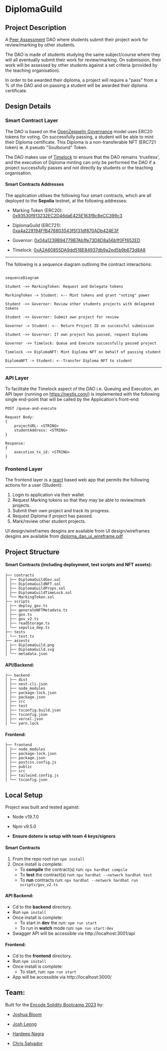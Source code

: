 # DiplomaGuild

  

## Project Description

A [Peer Assessment](https://en.wikipedia.org/wiki/Peer_assessment) DAO where students submit their project work for review/marking by other students.

The DAO is made of students studying the same subject/course where they will all eventually submit their work for review/marking. On submission, their work will be assessed by other students against a set criteria (provided by the teaching organisation).

In order to be awarded their diploma, a project will require a "pass" from a % of the DAO and on passing a student will be awarded their diploma certificate.

## Design Details

### Smart Contract Layer

The DAO is based on the [OpenZeppelin Governance](https://docs.openzeppelin.com/contracts/4.x/api/governance) model uses ERC20 tokens for voting. On successfully passing, a student will be able to mint their Diploma certificate. This Diploma is a non-transferable NFT (ERC721 token) ie. A pseudo "Soulbound" Token.

  

The DAO makes use of [Timelock](https://docs.openzeppelin.com/contracts/4.x/governance#timelock) to ensure that the DAO remains 'trustless', and the execution of Diploma minting can only be performed the DAO if a project successfully passes and not directly by students or the teaching organisation.

  

#### Smart Contracts Addresses

The application utilises the following four smart contracts, which are all deployed to the **Sepolia** testnet, at the following addresses:

- Marking Token (ERC20): [0x93530f913232EC2D46daE425E163fBc8eCC399c3](https://sepolia.etherscan.io/address/0x93530f913232EC2D46daE425E163fBc8eCC399c3)

- DiplomaGuild (ERC721): [0xa4a229194FfB476803543f5f31df870ADb424E3F](https://sepolia.etherscan.io/address/0xa4a229194FfB476803543f5f31df870ADb424E3F)

- Governor: [0x04a1239B94779B7Ab1fe73D8D8a56b1f0Ff652ED](https://sepolia.etherscan.io/address/0x04a1239B94779B7Ab1fe73D8D8a56b1f0Ff652ED)

- Timelock: [0xA2A60855DA9dd518E84937db9a2ed5b9b673d8A8](https://sepolia.etherscan.io/address/0xA2A60855DA9dd518E84937db9a2ed5b9b673d8A8)
  
---
The following is a sequence diagram outlining the contract interactions:

```mermaid

sequenceDiagram

Student ->> MarkingToken: Request and Delegate tokens

MarkingToken -> Student: <-- Mint tokens and grant "voting" power

Student ->> Governor: Review other students projects with delegated tokens

Student ->> Governor: Submit own project for review

Governor -> Student: <-- Return Project ID on successful submission

Student ->> Governor: If own project has passed, request Diploma

Governor ->> Timelock: Queue and Execute successfully passed project

Timelock ->> DiplomaNFT: Mint Diploma NFT on behalf of passing student

DiplomaNFT -> Student: <--Transfer Diploma NFT to student

```
---
### API Layer

To facilitate the Timelock aspect of the DAO i.e. Queuing and Execution, an API layer (running on https://nestjs.com/) is implemented with the following single end-point that will be called by the Application's front-end:

    POST /queue-and-execute
    
    Request Body:
    {
    	projectURL: <STRING>
    	studentAddress: <STRING>
    }
    
    Response:
    {
    	execution_tx_id: <STRING>
    }
    
### Frontend Layer
The frontend layer is a [react](https://react.dev/) based web app that permits the following actions for a user (Student):
1. Login to application via their wallet.
2. Request Marking tokens so that they may be able to review/mark projects.
3. Submit their own project and track its progress.
4. Request Diploma if project has passed.
5. Mark/review other student projects.

UI design/wireframes desgins are available from UI design/wireframes desgins are available from [diploma_dao_ui_wireframe.pdf](https://github.com/w3ia/Encode-Solidity-Bootcamp---Team-4-Final-Project/blob/main/diploma_dao_ui_wireframe.pdf)

## Project Structure
#### Smart Contracts (including deployment, test scripts and NFT assets):
```
├── contracts
│ ├── DiplomaGuildGov.sol
│ ├── DiplomaGuildNFT.sol
│ ├── DiplomaGuildProps.sol
│ ├── DiplomaGuildTimeLock.sol
│ └── MarkingToken.sol
├── scripts
│ ├── deploy_gov.ts
│ ├── generateNFTMetadata.ts
│ ├── gov.ts
│ ├── gov_v2.ts
│ ├── readStorage.ts
│ └── sepolia_dep.ts
├── tests
│ └── test.ts
├── assests
│ ├── DiplomaGuild.png
│ ├── DiplomaGuild.svg
│ └── metadata.json
```
#### API/Backend:
```
├── backend
│ ├── dist
│ ├── nest-cli.json
│ ├── node_modules
│ ├── package-lock.json
│ ├── package.json
│ ├── src
│ ├── test
│ ├── tsconfig.build.json
│ ├── tsconfig.json
│ ├── vercel.json
│ └── yarn.lock
```
#### Frontend:
```
├── frontend
│ ├── node_modules
│ ├── package-lock.json
│ ├── package.json
│ ├── postcss.config.js
│ ├── public
│ ├── src
│ ├── tailwind.config.js
│ └── tsconfig.json
```
## Local Setup
Project was built and tested against:
* Node v19.7.0
* Npm v9.5.0

* **Ensure dotenv is setup with team 4 keys/signers** 

#### Smart Contracts
1. From the repo root run ``npm install``
2. Once install is complete:
	 * To **compile** the contract(s) run: 
	 ``npx hardhat compile``
	 * To **test** the contract(s) run: 
	 ``npx hardhat --network hardhat test``
	 * To **run** contracts run: 
	 ``npx hardhat --network hardhat run scripts/gov_v2.ts``

#### API Backend:
 - Cd to the **backend** directory.
 - Run ``npm install``
 - Once install is complete:
	 * To start in **dev** the run: 
	 ``npm run start``
	 * To run in **watch** mode run:
	 ``npm run start:dev``
- Swagger API will be accessible via http://localhost:3001/api
	
#### **Frontend:**
 - Cd to the **frontend** directory.
 - Run ``npm install``
 - Once install is complete:
	 * To start, run: 
	 ``npm run start``
- App will be accessible via http://localhost:3000/

## Team:

Built for the [Encode Solidity Bootcamp 2023](https://www.encode.club/solidity-bootcamps) by:

- [Joshua Bloom](https://github.com/AlgoBloom)

- [Josh Leong](https://github.com/zkjet)

- [Hardeep Nagra](https://github.com/w3ia)

- [Chris Salvador](https://github.com/csalvador58)
